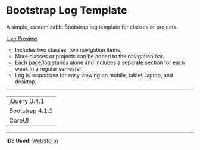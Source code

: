 # Bootstrap Log Template
A simple, customizable Bootstrap log template for classes or projects.

<a href="http://jillpla.com/bootstraplogtemplate/" target="_blank">Live Preview</a>

<ul style="list-style-type:circle">
  <li>Includes two classes, two navigation items.</li>
  <li>More classes or projects can be added to the navigation bar.</li>
  <li>Each page/log stands alone and includes a separate section for each week in a regular semester.</li>
  <li>Log is <i>responsive</i> for easy viewing on mobile, tablet, laptop, and desktop.</li>
</ul>

***

<table style="width:100%">
  <tr>
    <td>jQuery 3.4.1</td>
  </tr>
  <tr>
    <td>Bootstrap 4.1.1</td>
  </tr>
    <tr>
    <td>CoreUI</td>
  </tr>
</table>

***
  
<b>IDE Used:</b> <a href="https://www.jetbrains.com/webstorm/" target="_blank">WebStorm</a>
